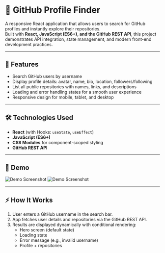 # 🔎 GitHub Profile Finder


A responsive React application that allows users to search for GitHub profiles and instantly explore their repositories.  
Built with **React, JavaScript (ES6+), and the GitHub REST API**, this project demonstrates API integration, state management, and modern front-end development practices.

---

## 🚀 Features
- Search GitHub users by username  
- Display profile details: avatar, name, bio, location, followers/following  
- List all public repositories with names, links, and descriptions  
- Loading and error handling states for a smooth user experience  
- Responsive design for mobile, tablet, and desktop

---

## 🛠️ Technologies Used
- **React** (with Hooks: `useState`, `useEffect`)  
- **JavaScript (ES6+)**  
- **CSS Modules** for component-scoped styling  
- **GitHub REST API**

---

## 📸 Demo
![Demo Screenshot](src/assests/GitHub-Homepage.png)
![Demo Screenshot](./src/assests/GitHub-UserProfilepage.png)

---

## ⚡ How It Works
1. User enters a GitHub username in the search bar.  
2. App fetches user details and repositories via the GitHub REST API.  
3. Results are displayed dynamically with conditional rendering:  
   - Hero screen (default state)  
   - Loading state  
   - Error message (e.g., invalid username)  
   - Profile + repositories



  
